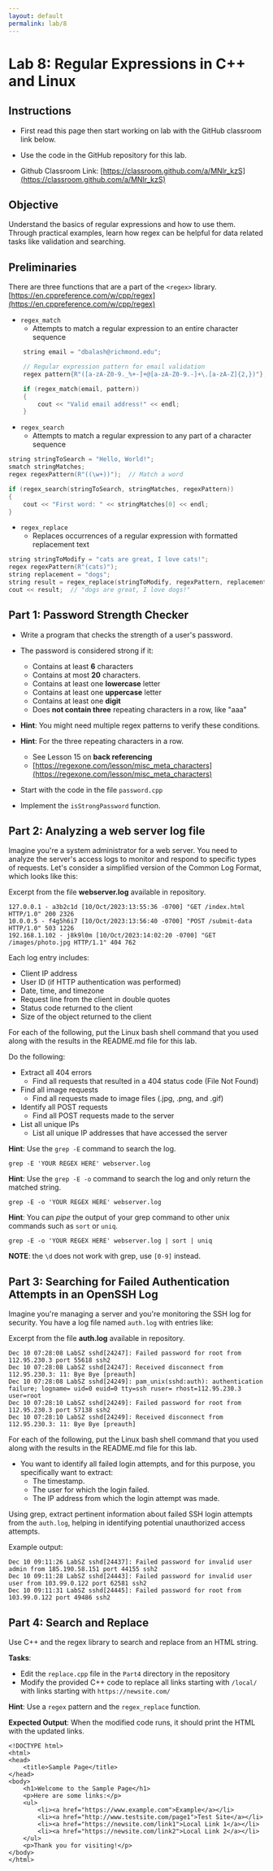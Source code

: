 ```yaml
---
layout: default
permalink: lab/8
---
```


# Lab 8: Regular Expressions in C++ and Linux

## Instructions
* First read this page then start working on lab with the GitHub classroom link below.

* Use the code in the GitHub repository for this lab.

* Github Classroom Link: [https://classroom.github.com/a/MNlr_kzS](https://classroom.github.com/a/MNlr_kzS)

## Objective

Understand the basics of regular expressions and how to use them. Through practical examples, learn how regex can be helpful for data related tasks like validation and searching.

## Preliminaries

There are three functions that are a part of the `<regex>` library. [https://en.cppreference.com/w/cpp/regex](https://en.cppreference.com/w/cpp/regex)

* `regex_match`
    - Attempts to match a regular expression to an entire character sequence

```c++
    string email = "dbalash@richmond.edu";

    // Regular expression pattern for email validation
    regex pattern{R"([a-zA-Z0-9._%+-]+@[a-zA-Z0-9.-]+\.[a-zA-Z]{2,})"};

    if (regex_match(email, pattern)) 
    {
        cout << "Valid email address!" << endl;
    } 
```

* `regex_search`
    -  Attempts to match a regular expression to any part of a character sequence

```c++
string stringToSearch = "Hello, World!";
smatch stringMatches;
regex regexPattern(R"((\w+))");  // Match a word

if (regex_search(stringToSearch, stringMatches, regexPattern)) 
{
    cout << "First word: " << stringMatches[0] << endl;
}
```

* `regex_replace`
    - Replaces occurrences of a regular expression with formatted replacement text 

```c++
string stringToModify = "cats are great, I love cats!";
regex regexPattern(R"(cats)");
string replacement = "dogs";
string result = regex_replace(stringToModify, regexPattern, replacement);
cout << result;  // "dogs are great, I love dogs!"
```



## Part 1: Password Strength Checker

* Write a program that checks the strength of a user's password. 

* The password is considered strong if it:
    - Contains at least __6__ characters 
    - Contains at most __20__ characters.
    - Contains at least one __lowercase__ letter
    - Contains at least one __uppercase__ letter
    - Contains at least one __digit__
    - Does __not contain three__ repeating characters in a row, like "aaa"

* __Hint__: You might need multiple regex patterns to verify these conditions.

* __Hint__: For the three repeating characters in a row.
    - See Lesson 15 on __back referencing__ 
    - [https://regexone.com/lesson/misc_meta_characters](https://regexone.com/lesson/misc_meta_characters)

* Start with the code in the file `password.cpp`

* Implement the `isStrongPassword` function. 


## Part 2: Analyzing a web server log file
Imagine you're a system administrator for a web server. You need to analyze the server's access logs to monitor and respond to specific types of requests. Let's consider a simplified version of the Common Log Format, which looks like this:

Excerpt from the file __webserver.log__ available in repository.
```
127.0.0.1 - a3b2c1d [10/Oct/2023:13:55:36 -0700] "GET /index.html HTTP/1.0" 200 2326
10.0.0.5 - f4g5h6i7 [10/Oct/2023:13:56:40 -0700] "POST /submit-data HTTP/1.0" 503 1226
192.168.1.102 - j8k9l0m [10/Oct/2023:14:02:20 -0700] "GET /images/photo.jpg HTTP/1.1" 404 762

```
Each log entry includes:
* Client IP address
* User ID (if HTTP authentication was performed)
* Date, time, and timezone
* Request line from the client in double quotes
* Status code returned to the client
* Size of the object returned to the client

<div class="requirement">
For each of the following, put the Linux bash shell command that you used along with the results in the README.md file for this lab. 
</div>

Do the following:
* Extract all 404 errors
    - Find all requests that resulted in a 404 status code (File Not Found)
* Find all image requests
    - Find all requests made to image files (.jpg, .png, and .gif)
* Identify all POST requests
    - Find all POST requests made to the server
* List all unique IPs
    - List all unique IP addresses that have accessed the server

__Hint__: Use the `grep -E` command to search the log.
```shell
grep -E 'YOUR REGEX HERE' webserver.log
```

__Hint__: Use the `grep -E -o` command to search the log and only return the matched string.
```shell
grep -E -o 'YOUR REGEX HERE' webserver.log
```

__Hint__: You can _pipe_ the output of your grep command to other unix commands such as `sort` or `uniq`.
```shell
grep -E -o 'YOUR REGEX HERE' webserver.log | sort | uniq
```

__NOTE__: the `\d` does not work with grep, use `[0-9]` instead.

## Part 3: Searching for Failed Authentication Attempts in an OpenSSH Log

Imagine you're managing a server and you're monitoring the SSH log for security. You have a log file named `auth.log` with entries like:

Excerpt from the file __auth.log__ available in repository.
```
Dec 10 07:28:08 LabSZ sshd[24247]: Failed password for root from 112.95.230.3 port 55618 ssh2
Dec 10 07:28:08 LabSZ sshd[24247]: Received disconnect from 112.95.230.3: 11: Bye Bye [preauth]
Dec 10 07:28:08 LabSZ sshd[24249]: pam_unix(sshd:auth): authentication failure; logname= uid=0 euid=0 tty=ssh ruser= rhost=112.95.230.3  user=root
Dec 10 07:28:10 LabSZ sshd[24249]: Failed password for root from 112.95.230.3 port 57138 ssh2
Dec 10 07:28:10 LabSZ sshd[24249]: Received disconnect from 112.95.230.3: 11: Bye Bye [preauth]
```

<div class="requirement">
For each of the following, put the Linux bash shell command that you used along with the results in the README.md file for this lab. 
</div>

* You want to identify all failed login attempts, and for this purpose, you specifically want to extract:
    - The timestamp.
    - The user for which the login failed.
    - The IP address from which the login attempt was made.

Using grep, extract pertinent information about failed SSH login attempts from the `auth.log`, helping in identifying potential unauthorized access attempts.

Example output:
```
Dec 10 09:11:26 LabSZ sshd[24437]: Failed password for invalid user admin from 185.190.58.151 port 44155 ssh2
Dec 10 09:11:28 LabSZ sshd[24443]: Failed password for invalid user user from 103.99.0.122 port 62581 ssh2
Dec 10 09:11:31 LabSZ sshd[24445]: Failed password for root from 103.99.0.122 port 49486 ssh2
```

## Part 4: Search and Replace

Use C++ and the regex library to search and replace from an HTML string.

__Tasks__: 
* Edit the `replace.cpp` file in the `Part4` directory in the repository
* Modify the provided C++ code to replace all links starting with `/local/` with links starting with `https://newsite.com/`

__Hint__: Use a `regex` pattern and the `regex_replace` function.

__Expected Output__: When the modified code runs, it should print the HTML with the updated links.

```
<!DOCTYPE html>
<html>
<head>
    <title>Sample Page</title>
</head>
<body>
    <h1>Welcome to the Sample Page</h1>
    <p>Here are some links:</p>
    <ul>
        <li><a href="https://www.example.com">Example</a></li>
        <li><a href="http://www.testsite.com/page1">Test Site</a></li>
        <li><a href="https://newsite.com/link1">Local Link 1</a></li>
        <li><a href="https://newsite.com/link2">Local Link 2</a></li>
    </ul>
    <p>Thank you for visiting!</p>
</body>
</html>
```

